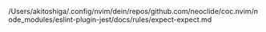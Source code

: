 /Users/akitoshiga/.config/nvim/dein/repos/github.com/neoclide/coc.nvim/node_modules/eslint-plugin-jest/docs/rules/expect-expect.md